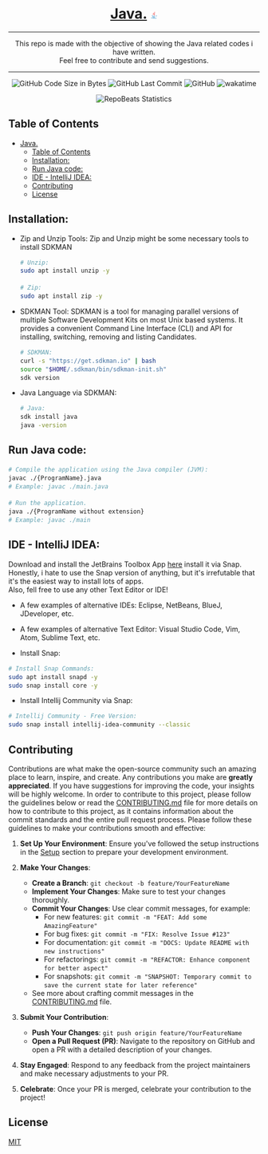 <div align="center">
  
# [Java.](https://github.com/BrenoFariasdaSilva/Java) <img src="https://github.com/devicons/devicon/blob/master/icons/java/java-original.svg"  width="3%" height="3%">

</div>

<div align="center">
  
---

This repo is made with the objective of showing the Java related codes i have written. \
Feel free to contribute and send suggestions.
  
---

</div>

<div align="center">

![GitHub Code Size in Bytes](https://img.shields.io/github/languages/code-size/BrenoFariasdaSilva/Java)
![GitHub Last Commit](https://img.shields.io/github/last-commit/BrenoFariasdaSilva/Java)
![GitHub](https://img.shields.io/github/license/BrenoFariasdaSilva/Java)
![wakatime](https://wakatime.com/badge/github/BrenoFariasdaSilva/Java.svg)

</div>

<div align="center">
  
![RepoBeats Statistics](https://repobeats.axiom.co/api/embed/798e367e16b0f48471dc3fcf7a22880eb15631e6.svg "Repobeats analytics image")

</div>

## Table of Contents
- [Java. ](#java-)
	- [Table of Contents](#table-of-contents)
	- [Installation:](#installation)
	- [Run Java code:](#run-java-code)
	- [IDE - IntelliJ IDEA:](#ide---intellij-idea)
	- [Contributing](#contributing)
	- [License](#license)


## Installation:
* Zip and Unzip Tools: Zip and Unzip might be some necessary tools to install SDKMAN
	```bash
	# Unzip:
	sudo apt install unzip -y

	# Zip:
	sudo apt install zip -y
	```

* SDKMAN Tool: SDKMAN is a tool for managing parallel versions of multiple Software Development Kits on most Unix based systems. It provides a convenient Command Line Interface (CLI) and API for installing, switching, removing and listing Candidates.
  
	```bash
	# SDKMAN:
	curl -s "https://get.sdkman.io" | bash
	source "$HOME/.sdkman/bin/sdkman-init.sh"
	sdk version
	```
* Java Language via SDKMAN:
	```bash
	# Java:
	sdk install java
	java -version
	```

## Run Java code:
```bash
# Compile the application using the Java compiler (JVM):
javac ./{ProgramName}.java
# Example: javac ./main.java 

# Run the application.
java ./{ProgramName without extension}
# Example: javac ./main
```

## IDE - IntelliJ IDEA:
Download and install the JetBrains Toolbox App [here](https://www.jetbrains.com/help/idea/installation-guide.html#toolbox) install it via Snap. \
Honestly, i hate to use the Snap version of anything, but it's irrefutable that it's the easiest way to install lots of apps. \
Also, fell free to use any other Text Editor or IDE!
 * A few examples of alternative IDEs: Eclipse, NetBeans, BlueJ, JDeveloper, etc.
 * A few examples of alternative Text Editor: Visual Studio Code, Vim, Atom, Sublime Text, etc.

* Install Snap: 
```bash
# Install Snap Commands:
sudo apt install snapd -y
sudo snap install core -y
```

* Install Intellij Community via Snap: 
```bash
# Intellij Community - Free Version:
sudo snap install intellij-idea-community --classic
```

## Contributing

Contributions are what make the open-source community such an amazing place to learn, inspire, and create. Any contributions you make are **greatly appreciated**. If you have suggestions for improving the code, your insights will be highly welcome.
In order to contribute to this project, please follow the guidelines below or read the [CONTRIBUTING.md](CONTRIBUTING.md) file for more details on how to contribute to this project, as it contains information about the commit standards and the entire pull request process.
Please follow these guidelines to make your contributions smooth and effective:

1. **Set Up Your Environment**: Ensure you've followed the setup instructions in the [Setup](#setup) section to prepare your development environment.

2. **Make Your Changes**:
   - **Create a Branch**: `git checkout -b feature/YourFeatureName`
   - **Implement Your Changes**: Make sure to test your changes thoroughly.
   - **Commit Your Changes**: Use clear commit messages, for example:
     - For new features: `git commit -m "FEAT: Add some AmazingFeature"`
     - For bug fixes: `git commit -m "FIX: Resolve Issue #123"`
     - For documentation: `git commit -m "DOCS: Update README with new instructions"`
     - For refactorings: `git commit -m "REFACTOR: Enhance component for better aspect"`
     - For snapshots: `git commit -m "SNAPSHOT: Temporary commit to save the current state for later reference"`
   - See more about crafting commit messages in the [CONTRIBUTING.md](CONTRIBUTING.md) file.

3. **Submit Your Contribution**:
   - **Push Your Changes**: `git push origin feature/YourFeatureName`
   - **Open a Pull Request (PR)**: Navigate to the repository on GitHub and open a PR with a detailed description of your changes.

4. **Stay Engaged**: Respond to any feedback from the project maintainers and make necessary adjustments to your PR.

5. **Celebrate**: Once your PR is merged, celebrate your contribution to the project!

## License
[MIT](https://choosealicense.com/licenses/mit/)
